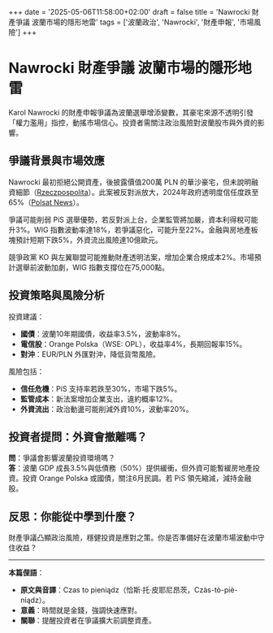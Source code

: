 +++
date = '2025-05-06T11:58:00+02:00'
draft = false
title = 'Nawrocki 財產爭議 波蘭市場的隱形地雷'
tags = ['波蘭政治', 'Nawrocki', '財產申報', '市場風險']
+++

# Nawrocki 財產爭議 波蘭市場的隱形地雷

Karol Nawrocki 的財產申報爭議為波蘭選舉增添變數，其豪宅來源不透明引發「權力濫用」指控，動搖市場信心。投資者需關注政治風險對波蘭股市與外資的影響。

## 爭議背景與市場效應

Nawrocki 最初拒絕公開資產，後披露價值200萬 PLN 的華沙豪宅，但未說明融資細節（[Rzeczpospolita](https://www.rp.pl/polityka/art42229131-karol-nawrocki-z-niejawnym-majatkiem-zdanie-zmienil-pod-naciskiem-opinii-publicznej)）。此案被反對派放大，2024年政府透明度信任度跌至65%（[Polsat News](https://www.polsatnews.pl/wiadomosc/2025-05-06/katarzyna-pelczynska-nalecz-o-sprawie-mieszkania-nawrockiego-wyzysk-mieszkaniowy/)）。

爭議可能削弱 PiS 選舉優勢，若反對派上台，企業監管將加嚴，資本利得稅可能升3%。WIG 指數波動率達18%，若爭議惡化，可能升至22%。金融與房地產板塊預計短期下跌5%，外資流出風險達10億歐元。

競爭政黨 KO 與左翼聯盟可能推動財產透明法案，增加企業合規成本2%。市場預計選舉前波動加劇，WIG 指數支撐位在75,000點。

## 投資策略與風險分析

投資建議：
- **國債**：波蘭10年期國債，收益率3.5%，波動率8%。
- **電信股**：Orange Polska（WSE: OPL），收益率4%，長期回報率15%。
- **對沖**：EUR/PLN 外匯對沖，降低貨幣風險。

風險包括：
- **信任危機**：PiS 支持率若跌至30%，市場下跌5%。
- **監管成本**：新法案增加企業支出，違約概率12%。
- **外資流出**：政治動盪可能削減外資10%，波動率20%。

## 投資者提問：外資會撤離嗎？

**問**：爭議會影響波蘭投資環境嗎？  
**答**：波蘭 GDP 成長3.5%與低債務（50%）提供緩衝，但外資可能暫緩房地產投資。投資 Orange Polska 或國債，關注6月民調。若 PiS 領先縮減，減持金融股。

## 反思：你能從中學到什麼？

財產爭議凸顯政治風險，穩健投資是應對之策。你是否準備好在波蘭市場波動中守住收益？

---

**本篇俚語**：  
- **原文與音譯**：Czas to pieniądz（恰斯·托·皮耶尼昂茨，Czàs-tò-piè-niądz）。  
- **意義**：時間就是金錢，強調快速應對。  
- **關聯**：提醒投資者在爭議擴大前調整資產。